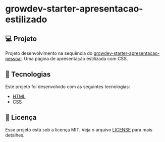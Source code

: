 # growdev-starter-apresentacao-estilizado

## 💻 Projeto

Projeto desenvolvimento na sequência do [growdev-starter-apresentacao-pessoal](https://github.com/fpsaraiva/growdev-starter-apresentacao-pessoal). Uma página de apresentação estilizada com CSS. 

## 🚀 Tecnologias

Este projeto foi desenvolvido com as seguintes tecnologias:

- [HTML](https://github.com/topics/html)
- [CSS](https://github.com/topics/css)

## :memo: Licença

Esse projeto está sob a licença MIT. Veja o arquivo [LICENSE](LICENSE.md) para mais detalhes.